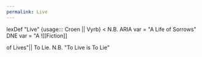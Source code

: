 ```yaml
---
permalink: Live
---
```

lexDef "Live" {usage::: Croen || Vyrb} < N.B. ARIA var = "A Life of Sorrows" DNE var = "A ![[Fiction]] 

of Lives"|| To Lie. N.B. "To Live is To Lie"
